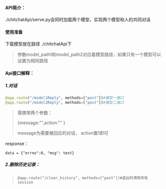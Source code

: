 #### API简介：

./chitchatApi/serve.py会同时加载两个模型，实现两个模型和人的共同对话

#### 使用准备

下载模型放在路径 ./chitchatApi下

> 参数model_path1和model_path2对应着模型路径，如果只有一个模型可以设置为相同路径



#### Api接口解释：

##### 1.对话

```python
@app.route("/model1Reply", methods=["post"])#模型一接口
@app.route("/model2Reply", methods=["post"])#模型二接口
```

> 需携带两个参数：
>
> {message:"",action:"" }
>
> message为需要被回应的对话， action置1即可

response：

```
data = {"errno":0, "msg": text}
```

##### 2.删除历史记录：

>```
>@app.route("/clear_history", methods=["post"])#退出时清除所有session
>```

